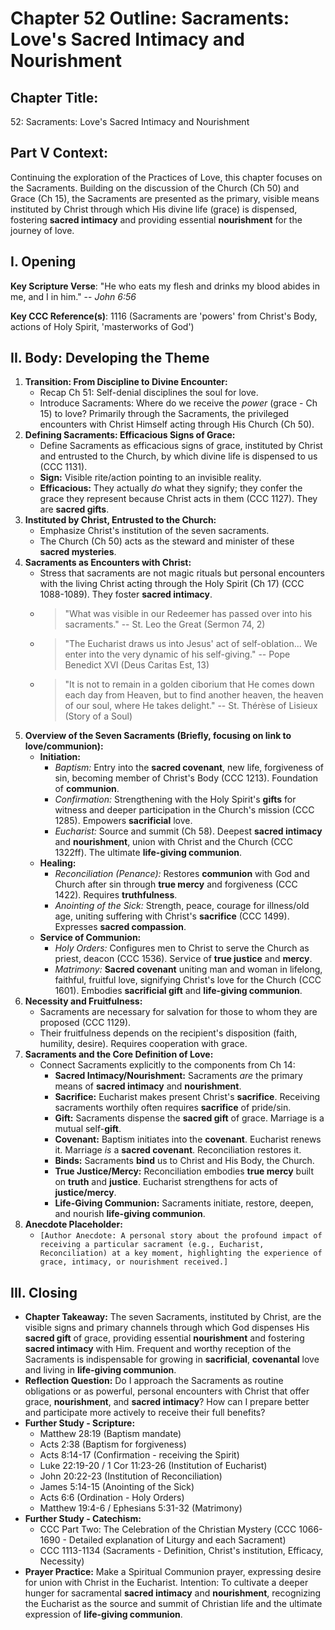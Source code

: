 # Chapter 52 Outline: Sacraments: Love's Sacred Intimacy and Nourishment

## Chapter Title:

52: Sacraments: Love's Sacred Intimacy and Nourishment

## Part V Context:

Continuing the exploration of the Practices of Love, this chapter focuses on the Sacraments. Building on the discussion of the Church (Ch 50) and Grace (Ch 15), the Sacraments are presented as the primary, visible means instituted by Christ through which His divine life (grace) is dispensed, fostering **sacred intimacy** and providing essential **nourishment** for the journey of love.

## I. Opening

**Key Scripture Verse**: "He who eats my flesh and drinks my blood abides in me, and I in him." -- _John 6:56_

**Key CCC Reference(s)**: 1116 (Sacraments are 'powers' from Christ's Body, actions of Holy Spirit, 'masterworks of God')

## II. Body: Developing the Theme

1.  **Transition: From Discipline to Divine Encounter:**
    *   Recap Ch 51: Self-denial disciplines the soul for love.
    *   Introduce Sacraments: Where do we receive the _power_ (grace - Ch 15) to love? Primarily through the Sacraments, the privileged encounters with Christ Himself acting through His Church (Ch 50).
2.  **Defining Sacraments: Efficacious Signs of Grace:**
    *   Define Sacraments as efficacious signs of grace, instituted by Christ and entrusted to the Church, by which divine life is dispensed to us (CCC 1131).
    *   **Sign:** Visible rite/action pointing to an invisible reality.
    *   **Efficacious:** They actually _do_ what they signify; they confer the grace they represent because Christ acts in them (CCC 1127). They are **sacred gifts**.
3.  **Instituted by Christ, Entrusted to the Church:**
    *   Emphasize Christ's institution of the seven sacraments.
    *   The Church (Ch 50) acts as the steward and minister of these **sacred mysteries**.
4.  **Sacraments as Encounters with Christ:**
    *   Stress that sacraments are not magic rituals but personal encounters with the living Christ acting through the Holy Spirit (Ch 17) (CCC 1088-1089). They foster **sacred intimacy**.
    *   > "What was visible in our Redeemer has passed over into his sacraments." -- St. Leo the Great (Sermon 74, 2)
    *   > "The Eucharist draws us into Jesus' act of self-oblation... We enter into the very dynamic of his self-giving." -- Pope Benedict XVI (Deus Caritas Est, 13)
    *   > "It is not to remain in a golden ciborium that He comes down each day from Heaven, but to find another heaven, the heaven of our soul, where He takes delight." -- St. Thérèse of Lisieux (Story of a Soul)
5.  **Overview of the Seven Sacraments (Briefly, focusing on link to love/communion):**
    *   **Initiation:**
        *   _Baptism:_ Entry into the **sacred covenant**, new life, forgiveness of sin, becoming member of Christ's Body (CCC 1213). Foundation of **communion**.
        *   _Confirmation:_ Strengthening with the Holy Spirit's **gifts** for witness and deeper participation in the Church's mission (CCC 1285). Empowers **sacrificial** love.
        *   _Eucharist:_ Source and summit (Ch 58). Deepest **sacred intimacy** and **nourishment**, union with Christ and the Church (CCC 1322ff). The ultimate **life-giving communion**.
    *   **Healing:**
        *   _Reconciliation (Penance):_ Restores **communion** with God and Church after sin through **true mercy** and forgiveness (CCC 1422). Requires **truthfulness**.
        *   _Anointing of the Sick:_ Strength, peace, courage for illness/old age, uniting suffering with Christ's **sacrifice** (CCC 1499). Expresses **sacred compassion**.
    *   **Service of Communion:**
        *   _Holy Orders:_ Configures men to Christ to serve the Church as priest, deacon (CCC 1536). Service of **true justice** and **mercy**.
        *   _Matrimony:_ **Sacred covenant** uniting man and woman in lifelong, faithful, fruitful love, signifying Christ's love for the Church (CCC 1601). Embodies **sacrificial gift** and **life-giving communion**.
6.  **Necessity and Fruitfulness:**
    *   Sacraments are necessary for salvation for those to whom they are proposed (CCC 1129).
    *   Their fruitfulness depends on the recipient's disposition (faith, humility, desire). Requires cooperation with grace.
7.  **Sacraments and the Core Definition of Love:**
    *   Connect Sacraments explicitly to the components from Ch 14:
        *   **Sacred Intimacy/Nourishment:** Sacraments _are_ the primary means of **sacred intimacy** and **nourishment**.
        *   **Sacrifice:** Eucharist makes present Christ's **sacrifice**. Receiving sacraments worthily often requires **sacrifice** of pride/sin.
        *   **Gift:** Sacraments dispense the **sacred gift** of grace. Marriage is a mutual self-**gift**.
        *   **Covenant:** Baptism initiates into the **covenant**. Eucharist renews it. Marriage _is_ a **sacred covenant**. Reconciliation restores it.
        *   **Binds:** Sacraments **bind** us to Christ and His Body, the Church.
        *   **True Justice/Mercy:** Reconciliation embodies **true mercy** built on **truth** and **justice**. Eucharist strengthens for acts of **justice/mercy**.
        *   **Life-Giving Communion:** Sacraments initiate, restore, deepen, and nourish **life-giving communion**.
8.  **Anecdote Placeholder:**
    *   `[Author Anecdote: A personal story about the profound impact of receiving a particular sacrament (e.g., Eucharist, Reconciliation) at a key moment, highlighting the experience of grace, intimacy, or nourishment received.]`

## III. Closing

*   **Chapter Takeaway:** The seven Sacraments, instituted by Christ, are the visible signs and primary channels through which God dispenses His **sacred gift** of grace, providing essential **nourishment** and fostering **sacred intimacy** with Him. Frequent and worthy reception of the Sacraments is indispensable for growing in **sacrificial**, **covenantal** love and living in **life-giving communion**.
*   **Reflection Question:** Do I approach the Sacraments as routine obligations or as powerful, personal encounters with Christ that offer grace, **nourishment**, and **sacred intimacy**? How can I prepare better and participate more actively to receive their full benefits?
*   **Further Study - Scripture:**
    *   Matthew 28:19 (Baptism mandate)
    *   Acts 2:38 (Baptism for forgiveness)
    *   Acts 8:14-17 (Confirmation - receiving the Spirit)
    *   Luke 22:19-20 / 1 Cor 11:23-26 (Institution of Eucharist)
    *   John 20:22-23 (Institution of Reconciliation)
    *   James 5:14-15 (Anointing of the Sick)
    *   Acts 6:6 (Ordination - Holy Orders)
    *   Matthew 19:4-6 / Ephesians 5:31-32 (Matrimony)
*   **Further Study - Catechism:**
    *   CCC Part Two: The Celebration of the Christian Mystery (CCC 1066-1690 - Detailed explanation of Liturgy and each Sacrament)
    *   CCC 1113-1134 (Sacraments - Definition, Christ's institution, Efficacy, Necessity)
*   **Prayer Practice:** Make a Spiritual Communion prayer, expressing desire for union with Christ in the Eucharist. Intention: To cultivate a deeper hunger for sacramental **sacred intimacy** and **nourishment**, recognizing the Eucharist as the source and summit of Christian life and the ultimate expression of **life-giving communion**.

